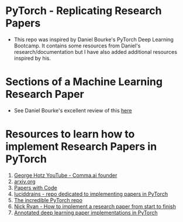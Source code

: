 # PyTorch - Replicating Research Papers
* This repo was inspired by Daniel Bourke's PyTorch Deep Learning Bootcamp. It contains some resources from Daniel's research/documentation but I have also added additional resources inspired by his.


# Sections of a Machine Learning Research Paper
* See Daniel Bourke's excellent review of this [here](https://www.learnpytorch.io/08_pytorch_paper_replicating/)

# Resources to learn how to implement Research Papers in PyTorch
1. [George Hotz YouTube - Comma.ai founder](https://www.youtube.com/@geohotarchive/videos)
2. [arxiv.org](https://arxiv.org/)
3. [Papers with Code](https://paperswithcode.com/)
4. [luciddrains - repo dedicated to implementing papers in PyTorch](https://github.com/lucidrains?tab=repositories)
5. [The incredible PyTorch repo](https://github.com/ritchieng/the-incredible-pytorch?tab=readme-ov-file)
6. [Nick Ryan - How to implement a research paper from start to finish](https://nickcdryan.com/2024/03/09/how-to-implement-a-research-paper-from-start-to-finish/)
7. [Annotated deep learning paper implementations in PyTorch](https://github.com/labmlai)
